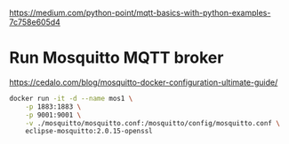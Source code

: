 https://medium.com/python-point/mqtt-basics-with-python-examples-7c758e605d4

# Run Mosquitto MQTT broker

https://cedalo.com/blog/mosquitto-docker-configuration-ultimate-guide/

```bash
docker run -it -d --name mos1 \
    -p 1883:1883 \
    -p 9001:9001 \
    -v ./mosquitto/mosquitto.conf:/mosquitto/config/mosquitto.conf \
    eclipse-mosquitto:2.0.15-openssl
```